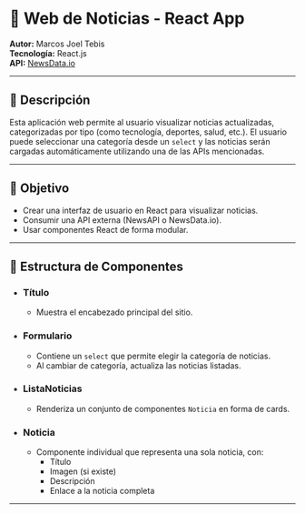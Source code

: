 # 📰 Web de Noticias - React App

**Autor:** Marcos Joel Tebis  
**Tecnología:** React.js  
**API:** [NewsData.io](https://newsdata.io/docs)

---

## 📌 Descripción

Esta aplicación web permite al usuario visualizar noticias actualizadas, categorizadas por tipo (como tecnología, deportes, salud, etc.). El usuario puede seleccionar una categoría desde un `select` y las noticias serán cargadas automáticamente utilizando una de las APIs mencionadas.

---

## 🎯 Objetivo

- Crear una interfaz de usuario en React para visualizar noticias.
- Consumir una API externa (NewsAPI o NewsData.io).
- Usar componentes React de forma modular.

---

## 🧩 Estructura de Componentes

- ### **Título**
  - Muestra el encabezado principal del sitio.
  
- ### **Formulario**
  - Contiene un `select` que permite elegir la categoría de noticias.
  - Al cambiar de categoría, actualiza las noticias listadas.

- ### **ListaNoticias**
  - Renderiza un conjunto de componentes `Noticia` en forma de cards.

- ### **Noticia**
  - Componente individual que representa una sola noticia, con:
    - Título
    - Imagen (si existe)
    - Descripción
    - Enlace a la noticia completa

---